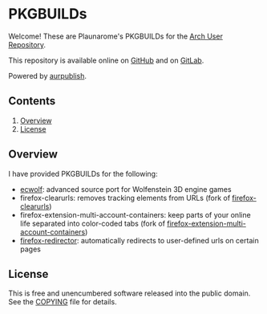 PKGBUILDs
===

Welcome! These are Plaunarome's PKGBUILDs for the [Arch User Repository](https://aur.archlinux.org).

This repository is available online on [GitHub](https://github.com/Plaunarome/PKGBUILDs) and on [GitLab](https://gitlab.com/Plaunarome/PKGBUILDs).

Powered by [aurpublish](https://github.com/eli-schwartz/aurpublish).

Contents
---

1. [Overview](#overview)
2. [License](#license)

Overview
---

I have provided PKGBUILDs for the following:

* [ecwolf](https://aur.archlinux.org/packages/ecwolf): advanced source port for Wolfenstein 3D engine games
* firefox-clearurls: removes tracking elements from URLs (fork of [firefox-clearurls](https://aur.archlinux.org/packages/firefox-clearurls))
* firefox-extension-multi-account-containers: keep parts of your online life separated into color-coded tabs (fork of [firefox-extension-multi-account-containers](https://aur.archlinux.org/packages/firefox-extension-multi-account-containers))
* [firefox-redirector](https://aur.archlinux.org/packages/firefox-redirector): automatically redirects to user-defined urls on certain pages

License
---

This is free and unencumbered software released into the public domain. See the [COPYING](COPYING) file for details.

